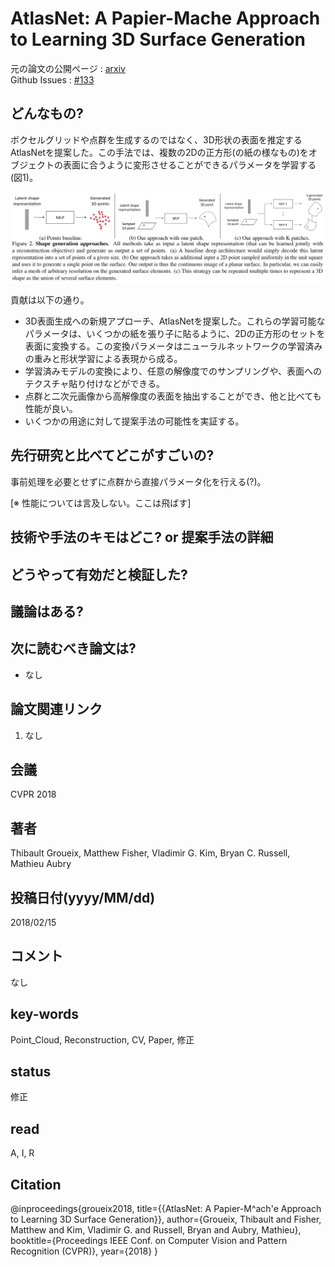# AtlasNet: A Papier-Mache Approach to Learning 3D Surface Generation

元の論文の公開ページ : [arxiv](https://arxiv.org/abs/1802.05384)  
Github Issues : [#133](https://github.com/Obarads/obarads.github.io/issues/133)

## どんなもの?
ボクセルグリッドや点群を生成するのではなく、3D形状の表面を推定するAtlasNetを提案した。この手法では、複数の2Dの正方形(の紙の様なもの)をオブジェクトの表面に合うように変形させることができるパラメータを学習する(図1)。

![fig1](img/AAPAtL3SG/fig1.png)

貢献は以下の通り。
- 3D表面生成への新規アプローチ、AtlasNetを提案した。これらの学習可能なパラメータは、いくつかの紙を張り子に貼るように、2Dの正方形のセットを表面に変換する。この変換パラメータはニューラルネットワークの学習済みの重みと形状学習による表現から成る。
- 学習済みモデルの変換により、任意の解像度でのサンプリングや、表面へのテクスチャ貼り付けなどができる。
- 点群と二次元画像から高解像度の表面を抽出することができ、他と比べても性能が良い。
- いくつかの用途に対して提案手法の可能性を実証する。

## 先行研究と比べてどこがすごいの?
事前処理を必要とせずに点群から直接パラメータ化を行える(?)。

[※ 性能については言及しない。ここは飛ばす]

## 技術や手法のキモはどこ? or 提案手法の詳細

## どうやって有効だと検証した?

## 議論はある?

## 次に読むべき論文は?
- なし

## 論文関連リンク
1. なし

## 会議
CVPR 2018

## 著者
Thibault Groueix, Matthew Fisher, Vladimir G. Kim, Bryan C. Russell, Mathieu Aubry

## 投稿日付(yyyy/MM/dd)
2018/02/15

## コメント
なし

## key-words
Point_Cloud, Reconstruction, CV, Paper, 修正

## status
修正

## read
A, I, R

## Citation
@inproceedings{groueix2018,
          title={{AtlasNet: A Papier-M\^ach\'e Approach to Learning 3D Surface Generation}},
          author={Groueix, Thibault and Fisher, Matthew and Kim, Vladimir G. and Russell, Bryan and Aubry, Mathieu},
          booktitle={Proceedings IEEE Conf. on Computer Vision and Pattern Recognition (CVPR)},
          year={2018}
        }